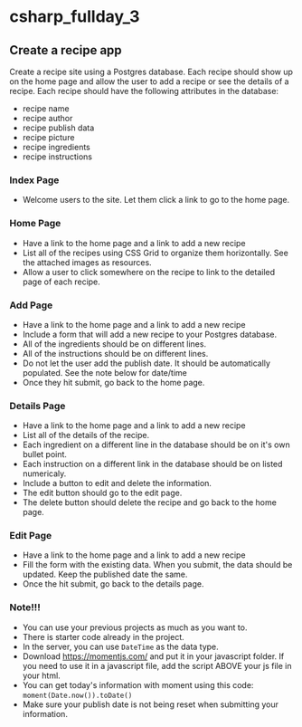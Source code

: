 # csharp_fullday_3

## Create a recipe app

Create a recipe site using a Postgres database. Each recipe should show up on the home page and allow the user to add a recipe or see the details of a recipe. Each recipe should have the following attributes in the database:        
        
- recipe name
- recipe author
- recipe publish data
- recipe picture
- recipe ingredients
- recipe instructions

### Index Page
- Welcome users to the site. Let them click a link to go to the home page.

### Home Page
- Have a link to the home page and a link to add a new recipe
- List all of the recipes using CSS Grid to organize them horizontally. See the attached images as resources.
- Allow a user to click somewhere on the recipe to link to the detailed page of each recipe.

### Add Page
- Have a link to the home page and a link to add a new recipe
- Include a form that will add a new recipe to your Postgres database.
- All of the ingredients should be on different lines.
- All of the instructions should be on different lines.
- Do not let the user add the publish date. It should be automatically populated. See the note below for date/time
- Once they hit submit, go back to the home page.

### Details Page
- Have a link to the home page and a link to add a new recipe
- List all of the details of the recipe.
- Each ingredient on a different line in the database should be on it's own bullet point.
- Each instruction on a different link in the database should be on listed numericaly.
- Include a button to edit and delete the information.
- The edit button should go to the edit page.
- The delete button should delete the recipe and go back to the home page.

### Edit Page
- Have a link to the home page and a link to add a new recipe
- Fill the form with the existing data. When you submit, the data should be updated. Keep the published date the same.
- Once the hit submit, go back to the details page.

### Note!!!
- You can use your previous projects as much as you want to.
- There is starter code already in the project.
- In the server, you can use ```DateTime``` as the data type.
- Download https://momentjs.com/ and put it in your javascript folder. If you need to use it in a javascript file, add the script ABOVE your js file in your html.
- You can get today's information with moment using this code: ```moment(Date.now()).toDate()```
- Make sure your publish date is not being reset when submitting your information.
